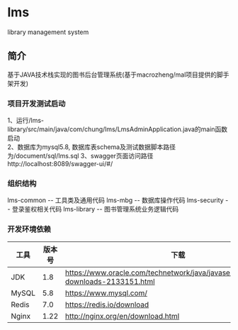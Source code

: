 # lms
library management system

## 简介

基于JAVA技术栈实现的图书后台管理系统(基于macrozheng/mal项目提供的脚手架开发)

### 项目开发测试启动
1、运行/lms-library/src/main/java/com/chung/lms/LmsAdminApplication.java的main函数启动</br>
2、数据库为mysql5.8, 数据库表schema及测试数据脚本路径为/document/sql/lms.sql
3、swagger页面访问路径http://localhost:8089/swagger-ui/#/

### 组织结构
lms-common -- 工具类及通用代码
lms-mbg -- 数据库操作代码
lms-security -- 登录鉴权相关代码
lms-library -- 图书管理系统业务逻辑代码

### 开发环境依赖

| 工具          | 版本号 | 下载                                                         |
| ------------- | ------ | ------------------------------------------------------------ |
| JDK           | 1.8    | https://www.oracle.com/technetwork/java/javase/downloads/jdk8-downloads-2133151.html |
| MySQL         | 5.8    | https://www.mysql.com/                                       |
| Redis         | 7.0    | https://redis.io/download                                    |
| Nginx         | 1.22   | http://nginx.org/en/download.html                            |
